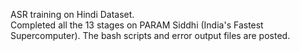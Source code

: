 ASR training on Hindi Dataset. <br>
Completed all the 13 stages on PARAM Siddhi (India's Fastest Supercomputer). The bash scripts and error output files are posted.
